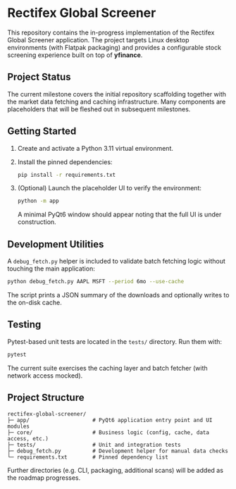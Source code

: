 # Rectifex Global Screener

This repository contains the in-progress implementation of the Rectifex Global Screener
application. The project targets Linux desktop environments (with Flatpak packaging) and
provides a configurable stock screening experience built on top of **yfinance**.

## Project Status

The current milestone covers the initial repository scaffolding together with the market data
fetching and caching infrastructure. Many components are placeholders that will be fleshed out
in subsequent milestones.

## Getting Started

1. Create and activate a Python 3.11 virtual environment.
2. Install the pinned dependencies:

   ```bash
   pip install -r requirements.txt
   ```

3. (Optional) Launch the placeholder UI to verify the environment:

   ```bash
   python -m app
   ```

   A minimal PyQt6 window should appear noting that the full UI is under construction.

## Development Utilities

A `debug_fetch.py` helper is included to validate batch fetching logic without touching the main
application:

```bash
python debug_fetch.py AAPL MSFT --period 6mo --use-cache
```

The script prints a JSON summary of the downloads and optionally writes to the on-disk cache.

## Testing

Pytest-based unit tests are located in the `tests/` directory. Run them with:

```bash
pytest
```

The current suite exercises the caching layer and batch fetcher (with network access mocked).

## Project Structure

```
rectifex-global-screener/
├─ app/                    # PyQt6 application entry point and UI modules
├─ core/                   # Business logic (config, cache, data access, etc.)
├─ tests/                  # Unit and integration tests
├─ debug_fetch.py          # Development helper for manual data checks
└─ requirements.txt        # Pinned dependency list
```

Further directories (e.g. CLI, packaging, additional scans) will be added as the roadmap
progresses.
